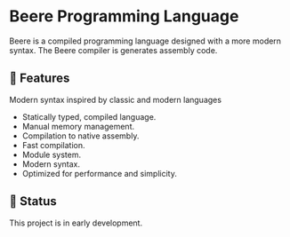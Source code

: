 # Beere Programming Language
Beere is a compiled programming language designed with a more modern syntax. The Beere compiler is generates assembly code.

## 🚀 Features
Modern syntax inspired by classic and modern languages

- Statically typed, compiled language.
- Manual memory management.
- Compilation to native assembly.
- Fast compilation.
- Module system.
- Modern syntax.
- Optimized for performance and simplicity.

## 🔧 Status
This project is in early development.
